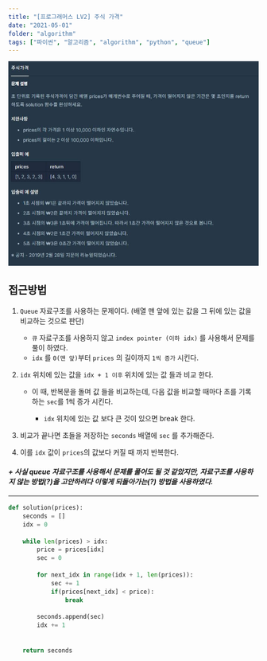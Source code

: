 ```yaml
---
title: "[프로그래머스 LV2] 주식 가격"
date: "2021-05-01"
folder: "algorithm"
tags: ["파이썬", "알고리즘", "algorithm", "python", "queue"]
---
```


[![문제 설명](./images/stockPrice.jpg)](https://programmers.co.kr/learn/courses/30/lessons/42584)


## 접근방법
1. `Queue` 자료구조를 사용하는 문제이다. (배열 맨 앞에 있는 값을 그 뒤에 있는 값을 비교하는 것으로 판단)
    - `큐` 자료구조를 사용하지 않고 `index pointer (이하 idx)` 를 사용해서 문제를 풀이 하였다.
    - `idx` 를 `0(맨 앞)`부터 `prices` 의 길이까지 `1씩 증가` 시킨다.

2. `idx` 위치에 있는 값을 `idx + 1 이후` 위치에 있는 값 들과 비교 한다.
    - 이 때, 반복문을 돌며 값 들을 비교하는데, 다음 값을 비교할 때마다 초를 기록 하는 `sec`를 1씩 증가 시킨다.
    
        - `idx` 위치에 있는 값 보다 큰 것이 있으면 break 한다.

3. 비교가 끝나면 초들을 저장하는 `seconds` 배열에 `sec` 를 추가해준다.

4. 이를 `idx` 값이 `prices`의 값보다 커질 때 까지 반복한다.

  #### *+ 사실 queue 자료구조를 사용해서 문제를 풀어도 될 것 같았지만, 자료구조를 사용하지 않는 방법(?)을 고안하려다 이렇게 되돌아가는(?) 방법을 사용하였다.*

-----
```py
def solution(prices):
    seconds = []
    idx = 0

    while len(prices) > idx:
        price = prices[idx]
        sec = 0

        for next_idx in range(idx + 1, len(prices)):
            sec += 1
            if(prices[next_idx] < price):
                break

        seconds.append(sec)
        idx += 1


    return seconds
```